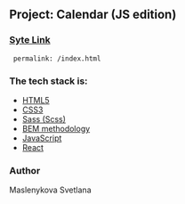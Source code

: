 ## Project: Calendar (JS edition)

### [Syte Link]( https://maslenykova.github.io/calendar-react/)
     permalink: /index.html

### The tech stack is:

- [HTML5](https://en.wikipedia.org/wiki/HTML5)
- [CSS3](https://en.wikipedia.org/wiki/Cascading_Style_Sheets)
- [Sass (Scss)](https://sass-lang.com/)
- [BEM methodology](https://en.bem.info/methodology/)
- [JavaScript](https://developer.mozilla.org/ru/docs/Web/JavaScript)
- [React](https://react.dev/)

### Author
Maslenykova Svetlana
